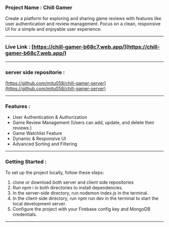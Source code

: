 
### Project Name : Chill Gamer

Create a platform for exploring and sharing game reviews with features like user authentication and review management. Focus on a clean, responsive UI for a simple and enjoyable user experience.

---

### Live Link : [https://chill-gamer-b68c7.web.app/](https://chill-gamer-b68c7.web.app/)

---

### server side repositorie :
[https://github.com/mitu058/chill-gamer-server](https://github.com/mitu058/chill-gamer-server)

---


### Features :
- User Authentication & Authorization
- Game Review Management (Users can add, update, and delete their reviews.)
- Game Watchlist Feature
- Dynamic & Responsive UI
- Advanced Sorting and Filtering
---

### Getting Started :
To set up the project locally, follow these steps:
1. clone or download both server and client side repositories
2. Run npm i in both directories to install dependencies.
3. In the server-side directory, run nodemon index.js in the terminal.
4. In the client-side directory, run npm run dev in the terminal to start the local development server.
5. Configure the project with your Firebase config key and MongoDB credentials.

---


